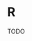 # R

<!--
https://app.pluralsight.com/library/courses/extracting-data-from-html-with-r/table-of-contents
https://app.pluralsight.com/library/courses/scraping-your-first-web-page-with-r/table-of-contents
https://app.pluralsight.com/library/courses/web-crawling-and-scraping-using-rcrawler/table-of-contents
https://app.pluralsight.com/library/courses/advanced-web-scraping-tactics-r-playbook/table-of-contents
https://app.pluralsight.com/library/courses/scraping-media-web-r/table-of-contents
https://www.youtube.com/watch?v=ZYdXI1GteDE
http://theautomatic.net/2018/08/24/getting-data-from-pdfs-the-easy-way-with-r/
https://www.linkedin.com/learning/r-for-data-science-lunchbreak-lessons/par-margins
-->

TODO
